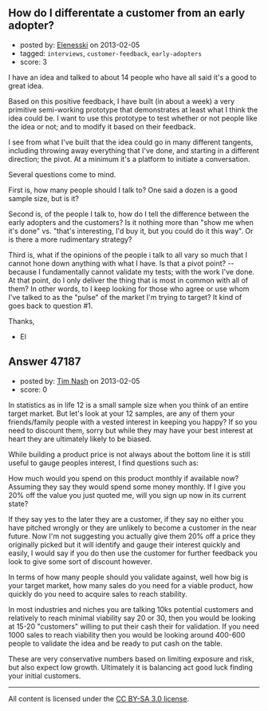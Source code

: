 ## How do I differentate a customer from an early adopter?

- posted by: [Elenesski](https://stackexchange.com/users/-1/23572-elenesski) on 2013-02-05
- tagged: `interviews`, `customer-feedback`, `early-adopters`
- score: 3

I have an idea and talked to about 14 people who have all said it's a good to great idea.  

Based on this positive feedback, I have built (in about a week) a very primitive semi-working prototype that demonstrates at least what I think the idea could be.  I want to use this prototype to test whether or not people like the idea or not; and to modify it based on their feedback.

I see from what I've built that the idea could go in many different tangents, including throwing away everything that I've done, and starting in a different direction; the pivot.  At a minimum it's a platform to initiate a conversation.

Several questions come to mind.  

First is, how many people should I talk to?  One said a dozen is a good sample size, but is it?

Second is, of the people I talk to, how do I tell the difference between the early adopters and the customers?  Is it nothing more than "show me when it's done" vs. "that's interesting, I'd buy it, but you could do it this way".  Or is there a more rudimentary strategy?

Third is, what if the opinions of the people i talk to all vary so much that I cannot hone down anything with what I have.  Is that a pivot point? -- because I fundamentally cannot validate my tests; with the work I've done.  At that point, do I only deliver the thing that is most in common with all of them?  In other words, to I keep looking for those who agree or use whom I've talked to as the "pulse" of the market I'm trying to target?  It kind of goes back to question #1.

Thanks,
- El



## Answer 47187

- posted by: [Tim Nash](https://stackexchange.com/users/-1/7035-tim-nash) on 2013-02-05
- score: 0

In statistics as in life 12 is a small sample size when you think of an entire target market. But let's look at your 12 samples, are any of them your friends/family people with a vested interest in keeping you happy? If so you need to discount them, sorry but while they may have your best interest at heart they are ultimately likely to be biased.

While building a product price is not always about the bottom line it is still useful to gauge peoples interest, I find questions such as:

How much would you spend on this product monthly if available now?
Assuming they say they would spend some money monthly.
If I give you 20% off the value you just quoted me, will you sign up now in its current state?

If they say yes to the later they are a customer, if they say no either you have pitched wrongly or they are unlikely to become a customer in the near future. Now I'm not suggesting you actually give them 20% off a price they originally picked but it will identify and gauge their interest quickly and easily, I would say if you do then use the customer for further feedback you look to give some sort of discount however.

In terms of how many people should you validate against, well how big is your target market, how many sales do you need for a viable product, how quickly do you need to acquire sales to reach stability. 

In most industries and niches you are talking 10ks potential customers and relatively to reach minimal viability say 20 or 30, then you would be looking at 15-20 "customers" willing to put their cash their for validation. If you need 1000 sales to reach viability then you would be looking around 400-600 people to validate the idea and be ready to put cash on the table.

These are very conservative numbers based on limiting exposure and risk, but also expect low growth. Ultimately it is balancing act good luck finding your initial customers.



---

All content is licensed under the [CC BY-SA 3.0 license](https://creativecommons.org/licenses/by-sa/3.0/).
